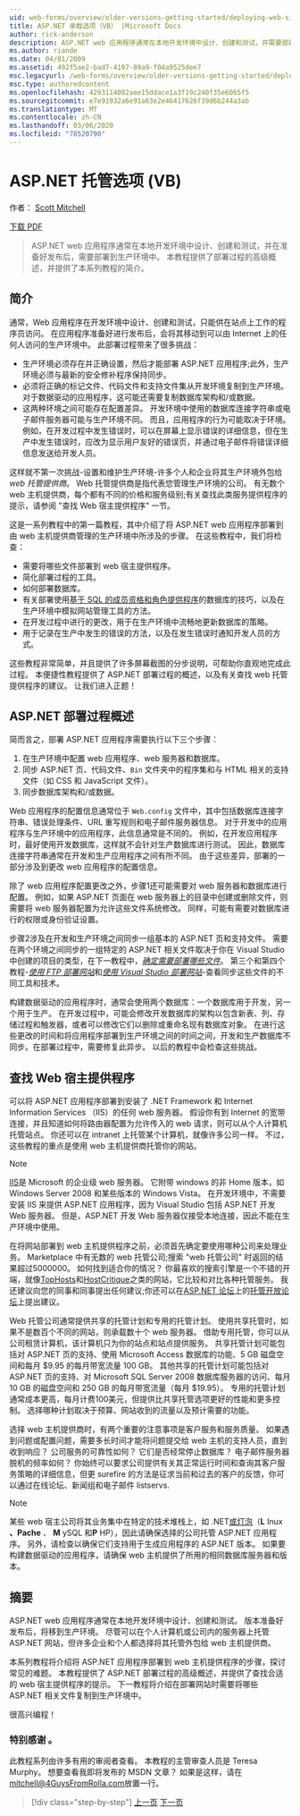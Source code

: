 ```yaml
---
uid: web-forms/overview/older-versions-getting-started/deploying-web-site-projects/asp-net-hosting-options-vb
title: ASP.NET 承载选项（VB） |Microsoft Docs
author: rick-anderson
description: ASP.NET web 应用程序通常在本地开发环境中设计、创建和测试，并需要部署到生产环境 o 。
ms.author: riande
ms.date: 04/01/2009
ms.assetid: 492f5ae2-bad7-4107-89a9-f04a9525dee7
msc.legacyurl: /web-forms/overview/older-versions-getting-started/deploying-web-site-projects/asp-net-hosting-options-vb
msc.type: authoredcontent
ms.openlocfilehash: 4293114002aee15ddace1a3f19c240f35e6065f5
ms.sourcegitcommit: e7e91932a6e91a63e2e46417626f39d6b244a3ab
ms.translationtype: MT
ms.contentlocale: zh-CN
ms.lasthandoff: 03/06/2020
ms.locfileid: "78520790"
---
```

# <a name="aspnet-hosting-options-vb"></a>ASP.NET 托管选项 (VB)

作者： [Scott Mitchell](https://twitter.com/ScottOnWriting)

[下载 PDF](https://download.microsoft.com/download/E/8/9/E8920AE6-D441-41A7-8A77-9EF8FF970D8B/aspnet_tutorial01_Basics_vb.pdf)

> ASP.NET web 应用程序通常在本地开发环境中设计、创建和测试，并在准备好发布后，需要部署到生产环境中。 本教程提供了部署过程的高级概述，并提供了本系列教程的简介。

## <a name="introduction"></a>简介

通常，Web 应用程序在开发环境中设计、创建和测试，只能供在站点上工作的程序员访问。 在应用程序准备好进行发布后，会将其移动到可以由 Internet 上的任何人访问的生产环境中。 此部署过程带来了很多挑战：

- 生产环境必须存在并正确设置，然后才能部署 ASP.NET 应用程序;此外，生产环境必须与最新的安全修补程序保持同步。
- 必须将正确的标记文件、代码文件和支持文件集从开发环境复制到生产环境。 对于数据驱动的应用程序，这可能还需要复制数据库架构和/或数据。
- 这两种环境之间可能存在配置差异。 开发环境中使用的数据库连接字符串或电子邮件服务器可能与生产环境不同。 而且，应用程序的行为可能取决于环境。 例如，在开发过程中发生错误时，可以在屏幕上显示错误的详细信息，但在生产中发生错误时，应改为显示用户友好的错误页，并通过电子邮件将错误详细信息发送给开发人员。

这样就不第一次挑战-设置和维护生产环境-许多个人和企业将其生产环境外包给*web 托管提供商*。 Web 托管提供商是指代表您管理生产环境的公司。 有无数个 web 主机提供商，每个都有不同的价格和服务级别;有关查找此类服务提供程序的提示，请参阅 "查找 Web 宿主提供程序" 一节。

这是一系列教程中的第一篇教程，其中介绍了将 ASP.NET web 应用程序部署到由 web 主机提供商管理的生产环境中所涉及的步骤。 在这些教程中，我们将检查：

- 需要将哪些文件部署到 web 宿主提供程序。
- 简化部署过程的工具。
- 如何部署数据库。
- 有关部署使用[基于 SQL 的成员资格和角色提供程序](../../older-versions-security/membership/creating-the-membership-schema-in-sql-server-cs.md)的数据库的技巧，以及在生产环境中模拟网站管理工具的方法。
- 在开发过程中进行的更改，用于在生产环境中流畅地更新数据库的策略。
- 用于记录在生产中发生的错误的方法，以及在发生错误时通知开发人员的方式。

这些教程非常简单，并且提供了许多屏幕截图的分步说明，可帮助你直观地完成此过程。 本便捷性教程提供了 ASP.NET 部署过程的概述，以及有关查找 web 托管提供程序的建议。 让我们进入正题！

## <a name="an-overview-of-the-aspnet-deployment-process"></a>ASP.NET 部署过程概述

简而言之，部署 ASP.NET 应用程序需要执行以下三个步骤：

1. 在生产环境中配置 web 应用程序、web 服务器和数据库。
2. 同步 ASP.NET 页、代码文件、`Bin` 文件夹中的程序集和与 HTML 相关的支持文件（如 CSS 和 JavaScript 文件）。
3. 同步数据库架构和/或数据。

Web 应用程序的配置信息通常位于 `Web.config` 文件中，其中包括数据库连接字符串、错误处理条件、URL 重写规则和电子邮件服务器信息。 对于开发中的应用程序与生产环境中的应用程序，此信息通常是不同的。 例如，在开发应用程序时，最好使用开发数据库，这样就不会针对生产数据库进行测试。 因此，数据库连接字符串通常在开发和生产应用程序之间有所不同。 由于这些差异，部署的一部分涉及到更改 web 应用程序的配置信息。

除了 web 应用程序配置更改之外，步骤1还可能需要对 web 服务器和数据库进行配置。 例如，如果 ASP.NET 页面在 web 服务器上的目录中创建或删除文件，则需要将 web 服务器配置为允许这些文件系统修改。 同样，可能有需要对数据库进行的权限或身份验证设置。

步骤2涉及在开发和生产环境之间同步一组基本的 ASP.NET 页和支持文件。 需要在两个环境之间同步的一组特定的 ASP.NET 相关文件取决于你在 Visual Studio 中创建的项目的类型，在下一教程中，<em>[确定需要部署哪些文件](determining-what-files-need-to-be-deployed-vb.md)</em>。 第三个和第四个教程-<em>[使用 FTP 部署网站](deploying-your-site-using-an-ftp-client-vb.md)</em>和<em>[使用 Visual Studio 部署网站](deploying-your-site-using-visual-studio-vb.md)</em>-查看同步这些文件的不同工具和技术。

构建数据驱动的应用程序时，通常会使用两个数据库：一个数据库用于开发，另一个用于生产。 在开发过程中，可能会修改开发数据库的架构以包含新表、列、存储过程和触发器，或者可以修改它们以删除或重命名现有数据库对象。 在进行这些更改的时间和将应用程序部署到生产环境之间的时间之间，开发和生产数据库不同步。在部署过程中，需要修复此异步。 以后的教程中会检查这些挑战。

## <a name="finding-a-web-host-provider"></a>查找 Web 宿主提供程序

可以将 ASP.NET 应用程序部署到安装了 .NET Framework 和 Internet Information Services （IIS）的任何 web 服务器。 假设你有到 Internet 的宽带连接，并且知道如何将路由器配置为允许传入的 web 请求，则可以从个人计算机托管站点。 你还可以在 intranet 上托管某个计算机，就像许多公司一样。 不过，这些教程的重点是使用 web 主机提供商托管你的网站。

> [!NOTE]
> [IIS](https://www.iis.net/)是 Microsoft 的企业级 web 服务器。 它附带 windows 的非 Home 版本，如 Windows Server 2008 和某些版本的 Windows Vista。 在开发环境中，不需要安装 IIS 来提供 ASP.NET 应用程序，因为 Visual Studio 包括 ASP.NET 开发 Web 服务器。 但是，ASP.NET 开发 Web 服务器仅接受本地连接，因此不能在生产环境中使用。

在将网站部署到 web 主机提供程序之前，必须首先确定要使用哪种公司来处理业务。 Marketplace 中有无数的 web 托管公司;搜索 "web 托管公司" 时返回的结果超过5000000。 如何找到适合你的情况？ 你最喜欢的搜索引擎是一个不错的开端，就像[TopHosts](http://www.tophosts.com/)和[HostCritique](http://www.hostcritique.net/)之类的网站，它比较和对比各种托管服务。 我还建议向您的同事和同事提出任何建议;你还可以在[ASP.NET 论坛](https://forums.asp.net/)上的[托管开放论坛](https://forums.asp.net/158.aspx)上提出建议。

Web 托管公司通常提供共享的托管计划和专用的托管计划。 使用共享托管时，如果不是数百个不同的网站，则承载数十个 web 服务器。 借助专用托管，你可以从公司租赁计算机，该计算机只为你的站点和站点提供服务。 共享托管计划可能包括对 ASP.NET 页的支持、使用 Microsoft Access 数据库的功能、5 GB 磁盘空间和每月 $9.95 的每月带宽流量 100 GB。 其他共享的托管计划可能包括对 ASP.NET 页的支持、对 Microsoft SQL Server 2008 数据库服务器的访问、每月 10 GB 的磁盘空间和 250 GB 的每月带宽流量（每月 $19.95）。 专用的托管计划通常成本更高，每月计费100美元，但提供比共享托管选项更好的性能和更多控制。 选择哪种计划取决于预算、网站收到的流量以及预计需要的功能。

选择 web 主机提供商时，有两个重要的注意事项是客户服务和服务质量。 如果遇到问题或配置问题，需要多长时间才能将问题提交给 web 主机的支持人员，直到收到响应？ 公司服务的可靠性如何？ 它们是否经常停止数据库？ 电子邮件服务器脱机的频率如何？ 你始终可以要求公司提供有关其正常运行时间和查询其客户服务策略的详细信息，但更 surefire 的方法是征求当前和过去的客户的反馈，你可以通过在线论坛、新闻组和电子邮件 listservs.

> [!NOTE]
> 某些 web 宿主公司将其业务集中在特定的技术堆栈上，如 .NET[或灯泡](http://en.wikipedia.org/wiki/LAMP_stack)（**L** Inux **、Pache** 、 **M** ySQL 和**P** HP），因此请确保选择的公司托管 ASP.NET 应用程序。 另外，请检查以确保它们支持用于生成应用程序的 ASP.NET 版本。 如果要构建数据驱动的应用程序，请确保 web 主机提供了所用的相同数据库服务器和版本。

## <a name="summary"></a>摘要

ASP.NET web 应用程序通常在本地开发环境中设计、创建和测试。 版本准备好发布后，将移到生产环境。 尽管可以在个人计算机或公司内的服务器上托管 ASP.NET 网站，但许多企业和个人都选择将其托管外包给 web 主机提供商。

本系列教程将介绍将 ASP.NET 应用程序部署到 web 主机提供程序的步骤，探讨常见的难题。 本教程提供了 ASP.NET 部署过程的高级概述，并提供了查找合适的 web 宿主提供程序的提示。 下一教程将介绍在部署网站时需要将哪些 ASP.NET 相关文件复制到生产环境中。

很高兴编程！

### <a name="special-thanks-to"></a>特别感谢 。

此教程系列由许多有用的审阅者查看。 本教程的主管审查人员是 Teresa Murphy。 想要查看我即将发布的 MSDN 文章？ 如果是这样，请在[mitchell@4GuysFromRolla.com](mailto:mitchell@4GuysFromRolla.com)放置一行。

> [!div class="step-by-step"]
> [上一页](users-and-roles-on-the-production-website-cs.md)
> [下一页](determining-what-files-need-to-be-deployed-vb.md)
